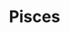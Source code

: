 ---
title: "Pisces"
hashtag: pisces
borders:
  - Andromeda
  - Aquarius
  - Aries
  - Cetus
  - Pegasus
  - Triangulum
related:
  - Piscis Austrinus
tags:
  - Zodiac
  - Fish
  - Constellation
---
